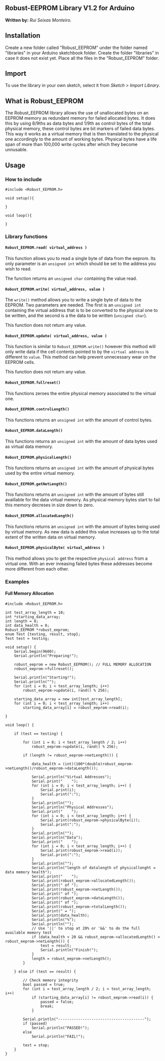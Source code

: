 ## **Robust-EEPROM Library V1.2** for Arduino
**Written by:** _Rui Seixas Monteiro_.

## Installation
Create a new folder called "Robust_EEPROM" under the folder named "libraries" in your Arduino sketchbook folder.
Create the folder "libraries" in case it does not exist yet. Place all the files in the "Robust_EEPROM" folder.

## Import
To use the library in your own sketch, select it from *Sketch > Import Library*.

## What is Robust_EEPROM
The Robust_EEPROM library allows the use of unallocated bytes on an EEPROM memory as redundant memory for failed allocated bytes. It does this by using 8/9ths as data bytes and 1/9th as control bytes of the total physical memory, these control bytes are bit markers of failed data bytes.
This way it works as a virtual memory that is then translated to the physical one accordingly to the amount of working bytes. Physical bytes have a life span of more than 100,000 write cycles after which they become unnusable.

## Usage
### **How to include**
```Arduino
#include <Robust_EEPROM.h>

void setup(){

}

void loop(){

}
```

### **Library functions**
#### **`Robust_EEPROM.read( virtual_address )`**

This function allows you to read a single byte of data from the eeprom.
Its only parameter is an `unsigned int` which should be set to the address you wish to read.

The function returns an `unsigned char` containing the value read.

#### **`Robust_EEPROM.write( virtual_address, value )`**

The `write()` method allows you to write a single byte of data to the EEPROM.
Two parameters are needed. The first is an `unsigned int` containing the virtual address that is to be converted
to the physical one to be written, and the second is a the data to be written (`unsigned char`).

This function does not return any value.

#### **`Robust_EEPROM.update( virtual_address, value )`**

This function is similar to `Robust_EEPROM.write()` however this method will only write data if
the cell contents pointed to by the `virtual address` is different to `value`. This method can
help prevent unnecessary wear on the EEPROM cells.

This function does not return any value.

#### **`Robust_EEPROM.fullreset()`**
This functions zeroes the entire physical memory associated to the virtual one.

#### **`Robust_EEPROM.controlLength()`**
This functions returns an `unsigned int` with the amount of control bytes.

#### **`Robust_EEPROM.dataLength()`**
This functions returns an `unsigned int` with the amount of data bytes used as virtual data memory.

#### **`Robust_EEPROM.physicalLength()`**
This functions returns an `unsigned int` with the amount of physical bytes used by the entire virtual memory.

#### **`Robust_EEPROM.getNetLength()`**
This functions returns an `unsigned int` with the amount of bytes still availlable for the data virtual memory.
As physical memory bytes start to fail this memory decreses in size down to zero.

#### **`Robust_EEPROM.allocatedLength()`**
This functions returns an `unsigned int` with the amount of bytes being used by virtual memory.
As new data is added this value increases up to the total extent of the written data on virtual memory.

#### **`Robust_EEPROM.physicalByte( virtual_address )`**

This method allows you to get the respective `physical address` from a virtual one. With an ever inreasing
failed bytes these addresses become more different from each other.

### **Examples**
#### **Full Memory Allocation**
```Arduino
#include <Robust_EEPROM.h>

int test_array_length = 10;
int *starting_data_array;  
int length = 0;
int data_health = 0;
Robust_EEPROM *robust_eeprom;
enum Test {testing, result, stop};
Test test = testing;

void setup() {
    Serial.begin(9600);
    Serial.println("Preparing!");

    robust_eeprom = new Robust_EEPROM(); // FULL MEMORY ALLOCATION
    robust_eeprom->fullreset();

    Serial.println("Starting!");
    Serial.println("");
    for (int i = 0; i < test_array_length; i++)
        robust_eeprom->update(i, rand() % 256);
        
    starting_data_array = new int[test_array_length];
    for (int i = 0; i < test_array_length; i++)
        starting_data_array[i] = robust_eeprom->read(i);

}

void loop() {

    if (test == testing) {

        for (int i = 0; i < test_array_length / 2; i++)
            robust_eeprom->update(i, rand() % 256);
    
        if (length != robust_eeprom->netLength()) {

            data_health = (int)(100*(double)robust_eeprom->netLength()/robust_eeprom->dataLength());

            Serial.println("Virtual Addresses");
            Serial.print("    ");
            for (int i = 0; i < test_array_length; i++) {
                Serial.print(i);
                Serial.print(":");
            }
            Serial.println("");
            Serial.println("Physical Addresses");
            Serial.print("    ");
            for (int i = 0; i < test_array_length; i++) {
                Serial.print(robust_eeprom->physicalByte(i));
                Serial.print(":");
            }
            Serial.println("");
            Serial.println("Data");
            Serial.print("    ");
            for (int i = 0; i < test_array_length; i++) {
                Serial.print(robust_eeprom->read(i));
                Serial.print(":");
            }
            Serial.println("");
            Serial.println("length of datalength of physicallenght = data memory health");
            Serial.print("    ");
            Serial.print(robust_eeprom->allocatedLength());
            Serial.print(" of ");
            Serial.print(robust_eeprom->netLength());
            Serial.print(" of ");
            Serial.print(robust_eeprom->dataLength());
            Serial.print(" of ");
            Serial.print(robust_eeprom->totalLength());
            Serial.print(" = ");
            Serial.print(data_health);
            Serial.println("%");
            Serial.println("");
            // Use '||' to stop at 20% or '&&' to do the full available memory test
            if (data_health < 20 && robust_eeprom->allocatedLength() > robust_eeprom->netLength()) {
                test = result;
                Serial.println("Finish!");
            }
            length = robust_eeprom->netLength();
        }
        
    } else if (test == result) {

        // Check memory integrity
        bool passed = true;
        for (int i = test_array_length / 2; i < test_array_length; i++)
            if (starting_data_array[i] != robust_eeprom->read(i)) {
                passed = false;
                break;
            }

        Serial.println("---------------------------------------");
        if (passed)
            Serial.println("PASSED!");
        else
            Serial.println("FAIL!");
                
        test = stop;
    }
}
```
